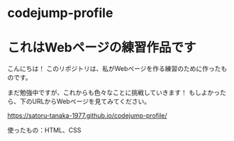 # codejump-profile
# これはWebページの練習作品です

こんにちは！
このリポジトリは、私がWebページを作る練習のために作ったものです。

まだ勉強中ですが、これからも色々なことに挑戦していきます！
もしよかったら、下のURLからWebページを見てみてください。

https://satoru-tanaka-1977.github.io/codejump-profile/

使ったもの：HTML、CSS
